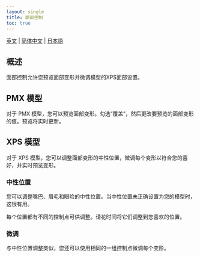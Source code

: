 ```yaml
---
layout: single
title: 面部控制
toc: true
---
```


[英文](/dancexr/features/facial_control) | [简体中文](/zh/dancexr/features/facial_control) | [日本語](/jp/dancexr/features/facial_control)

## 概述
面部控制允许您预览面部变形并微调模型的XPS面部设置。

## PMX 模型
对于 PMX 模型，您可以预览面部变形。勾选“覆盖”，然后更改要预览的面部变形的值。预览将实时更新。

## XPS 模型
对于 XPS 模型，您可以调整面部变形的中性位置，微调每个变形以符合您的喜好，并实时预览变形。

### 中性位置
您可以调整嘴巴、眉毛和眼睑的中性位置。当中性位置未正确设置为您的模型时，这很有用。

每个位置都有不同的控制点可供调整。请花时间将它们调整到您喜欢的位置。

### 微调
与中性位置调整类似，您还可以使用相同的一组控制点微调每个变形。